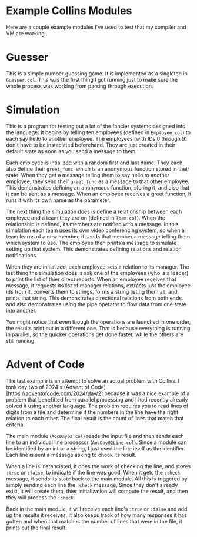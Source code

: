 # Example Collins Modules

Here are a couple example modules I've used to test that my compiler and VM are working.

# Guesser

This is a simple number guessing game. It is implemented as a singleton in `Guesser.col`. This was the first thing I got running just to make sure the whole process was working from parsing through execution.

# Simulation

This is a program for testing out a lot of the fancier systems designed into the language. It begins by telling ten employees (defined in `Employee.col`) to each say hello to another employee. The employees (with IDs 0 through 9) don't have to be instaciated beforehand. They are just created in their default state as soon as you send a message to them.

Each employee is intialized with a random first and last name. They each also define their `greet_func`, which is an anonymous function stored in their state. When they get a message telling them to say hello to another employee, they send their `greet_func` as a message to that other employee. This demonstrates defining an anonymous function, storing it, and also that it can be sent as a message. When an employee receives a greet function, it runs it with its own name as the parameter.

The next thing the simulation does is define a relationship between each employee and a team they are on (defined in `Team.col`). When the relationship is defined, its members are notified with a message. In this simulation each team uses its own video conferencing system, so when a team learns of a new member, it sends that member a message telling them which system to use. The employee then prints a message to simulate setting up that system. This demonstrates defining relations and relation notifications.

When they are initialized, each employee sets a relation to its manager. The last thing the simulation does is ask one of the employees (who is a leader) to print the list of thier direct reports. When an employee receives that message, it requests its list of manager relations, extracts just the employee ids from it, converts them to strings, forms a string listing them all, and prints that string. This demonstrates directional relations from both ends, and also demonstrates using the pipe operator to flow data from one state into another.

You might notice that even though the operations are launched in one order, the results print out in a different one. That is because everything is running in parallel, so the quicker operations get done faster, while the others are still running.

# Advent of Code

The last example is an attempt to solve an actual problem with Collins. I took day two of 2024's (Advent of Code)[https://adventofcode.com/2024/day/2] because it was a nice example of a problem that benefitted from parallel processing and I had recently already solved it using another language. The problem requires you to read lines of digits from a file and determine if the numbers in the line have the right relation to each other. The final result is the count of lines that match that criteria.

The main module (`AocDay02.col`) reads the input file and then sends each line to an individual line processor (`AocDay02Line.col`). Since a module can be identified by an int or a string, I just used the line itself as the identifier. Each line is sent a message asking to check its result.

When a line is instanciated, it does the work of checking the line, and stores `:true` or `:false`, to indicate if the line was good. When it gets the `:check` message, it sends its state back to the main module. All this is triggered by simply sending each line the `:check` message, Since they don't already exist, it will create them, thier initialization will compute the result, and then they will process the `:check`.

Back in the main module, it will receive each line's `:true` or `:false` and add up the results it receives. It also keeps track of how many responses it has gotten and when that matches the number of lines that were in the file, it prints out the final result.
